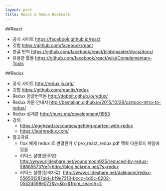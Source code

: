```yaml
---
layout: post
title: React & Redux Bookmark
---
```



##React 
   * 공식 사이트 https://facebook.github.io/react
* 깃헙 https://github.com/facebook/react
* 한글 번역 https://github.com/facebook/react/blob/master/docs/docs/
* 유용한 툴들 https://github.com/facebook/react/wiki/Complementary-Tools

##Redux

* 공식 사이트 http://redux.js.org/
* 깃헙 https://github.com/reactjs/redux
* Redux 한글번역본 http://dobbit.github.io/redux/
* Redux 카툰 안내서 http://bestalign.github.io/2015/10/26/cartoon-intro-to-redux/
* Redux 설계론 http://huns.me/development/1953
* 강의
    * https://egghead.io/courses/getting-started-with-redux
    * https://learnredux.com/
* 참고자료
   * flux 예제 redux 로 변경한거 // pro_react_redux.pdf  맥북 다운로드 파일에 있음
   * 리덕스 설명(문주영) http://www.slideshare.net/youngmoon925/reduced-by-redux-58865573?ref=http://blog.hckrmn.net/?s=redux
   * 리덕스 설명(검색자료)  http://www.slideshare.net/dalinaum/redux-55650128?qid=bf9e7313-bccc-4d0c-8202-0552d598e072&v=&b=&from_search=2


